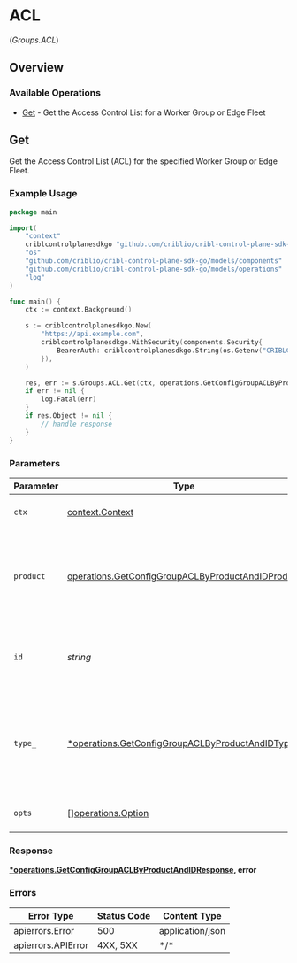 # ACL
(*Groups.ACL*)

## Overview

### Available Operations

* [Get](#get) - Get the Access Control List for a Worker Group or Edge Fleet

## Get

Get the Access Control List (ACL) for the specified Worker Group or Edge Fleet.

### Example Usage

<!-- UsageSnippet language="go" operationID="getConfigGroupAclByProductAndId" method="get" path="/products/{product}/groups/{id}/acl" -->
```go
package main

import(
	"context"
	criblcontrolplanesdkgo "github.com/criblio/cribl-control-plane-sdk-go"
	"os"
	"github.com/criblio/cribl-control-plane-sdk-go/models/components"
	"github.com/criblio/cribl-control-plane-sdk-go/models/operations"
	"log"
)

func main() {
    ctx := context.Background()

    s := criblcontrolplanesdkgo.New(
        "https://api.example.com",
        criblcontrolplanesdkgo.WithSecurity(components.Security{
            BearerAuth: criblcontrolplanesdkgo.String(os.Getenv("CRIBLCONTROLPLANE_BEARER_AUTH")),
        }),
    )

    res, err := s.Groups.ACL.Get(ctx, operations.GetConfigGroupACLByProductAndIDProductEdge, "<id>", operations.GetConfigGroupACLByProductAndIDTypeMacros.ToPointer())
    if err != nil {
        log.Fatal(err)
    }
    if res.Object != nil {
        // handle response
    }
}
```

### Parameters

| Parameter                                                                                                              | Type                                                                                                                   | Required                                                                                                               | Description                                                                                                            |
| ---------------------------------------------------------------------------------------------------------------------- | ---------------------------------------------------------------------------------------------------------------------- | ---------------------------------------------------------------------------------------------------------------------- | ---------------------------------------------------------------------------------------------------------------------- |
| `ctx`                                                                                                                  | [context.Context](https://pkg.go.dev/context#Context)                                                                  | :heavy_check_mark:                                                                                                     | The context to use for the request.                                                                                    |
| `product`                                                                                                              | [operations.GetConfigGroupACLByProductAndIDProduct](../../models/operations/getconfiggroupaclbyproductandidproduct.md) | :heavy_check_mark:                                                                                                     | Name of the Cribl product to get the Worker Groups or Edge Fleets for.                                                 |
| `id`                                                                                                                   | *string*                                                                                                               | :heavy_check_mark:                                                                                                     | The <code>id</code> of the Worker Group or Edge Fleet to get the ACL for.                                              |
| `type_`                                                                                                                | [*operations.GetConfigGroupACLByProductAndIDType](../../models/operations/getconfiggroupaclbyproductandidtype.md)      | :heavy_minus_sign:                                                                                                     | Filter for limiting the response to ACL entries for the specified RBAC resource type.                                  |
| `opts`                                                                                                                 | [][operations.Option](../../models/operations/option.md)                                                               | :heavy_minus_sign:                                                                                                     | The options for this request.                                                                                          |

### Response

**[*operations.GetConfigGroupACLByProductAndIDResponse](../../models/operations/getconfiggroupaclbyproductandidresponse.md), error**

### Errors

| Error Type         | Status Code        | Content Type       |
| ------------------ | ------------------ | ------------------ |
| apierrors.Error    | 500                | application/json   |
| apierrors.APIError | 4XX, 5XX           | \*/\*              |